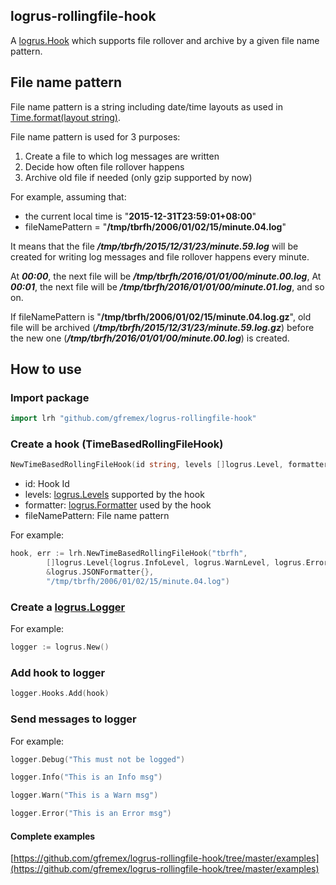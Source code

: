 ## logrus-rollingfile-hook


A [logrus.Hook](https://godoc.org/github.com/Sirupsen/logrus#Hook) which supports file rollover and archive by a given file name pattern.

## File name pattern

File name pattern is a string including date/time layouts as used in [Time.format(layout string)](https://golang.org/pkg/time/#Time.Format).

File name pattern is used for 3 purposes:

1. Create a file to which log messages are written
2. Decide how often file rollover happens
3. Archive old file if needed (only gzip supported by now)

For example, assuming that:

- the current local time is "**2015-12-31T23:59:01+08:00**"
- fileNamePattern = "**/tmp/tbrfh/2006/01/02/15/minute.04.log**"

It means that the file ***/tmp/tbrfh/2015/12/31/23/minute.59.log*** will be created for writing log messages and
file rollover happens every minute.

At ***00:00***, the next file will be ***/tmp/tbrfh/2016/01/01/00/minute.00.log***,
At ***00:01***, the next file will be ***/tmp/tbrfh/2016/01/01/00/minute.01.log***,
and so on.

If fileNamePattern is "**/tmp/tbrfh/2006/01/02/15/minute.04.log.gz**", old file will be archived (***/tmp/tbrfh/2015/12/31/23/minute.59.log.gz***) before the new one (***/tmp/tbrfh/2016/01/01/00/minute.00.log***) is created.

## How to use

### Import package

```Go
import lrh "github.com/gfremex/logrus-rollingfile-hook"
```

### Create a hook (TimeBasedRollingFileHook)

```Go
NewTimeBasedRollingFileHook(id string, levels []logrus.Level, formatter logrus.Formatter, fileNamePattern string) (*TimeBasedRollingFileHook, error)
```

- id: Hook Id
- levels: [logrus.Levels](https://godoc.org/github.com/Sirupsen/logrus#Level) supported by the hook
- formatter: [logrus.Formatter](https://godoc.org/github.com/Sirupsen/logrus#Formatter) used by the hook
- fileNamePattern: File name pattern

For example:

```Go
hook, err := lrh.NewTimeBasedRollingFileHook("tbrfh",
		[]logrus.Level{logrus.InfoLevel, logrus.WarnLevel, logrus.ErrorLevel},
		&logrus.JSONFormatter{},
		"/tmp/tbrfh/2006/01/02/15/minute.04.log")
```

### Create a [logrus.Logger](https://godoc.org/github.com/Sirupsen/logrus#Logger)

For example:

```Go
logger := logrus.New()
```

### Add hook to logger

```Go
logger.Hooks.Add(hook)
```

### Send messages to logger

For example:

```Go
logger.Debug("This must not be logged")

logger.Info("This is an Info msg")

logger.Warn("This is a Warn msg")

logger.Error("This is an Error msg")
```

#### Complete examples

[https://github.com/gfremex/logrus-rollingfile-hook/tree/master/examples](https://github.com/gfremex/logrus-rollingfile-hook/tree/master/examples)
